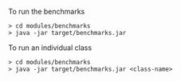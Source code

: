 To run the benchmarks

```
> cd modules/benchmarks
> java -jar target/benchmarks.jar
```

To run an individual class 

```
> cd modules/benchmarks
> java -jar target/benchmarks.jar <class-name>
```